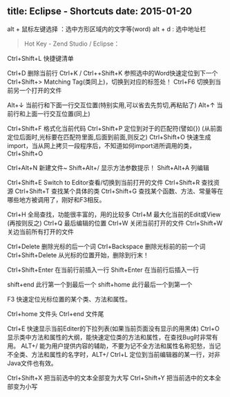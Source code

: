 title: Eclipse - Shortcuts
date: 2015-01-20
---

alt + 鼠标左键选择 ：选中方形区域内的文字等(word)
alt + d : 选中地址栏

>Hot Key - Zend Studio / Eclipse：

Ctrl+Shift+L 快捷键清单

Ctrl+D 删除当前行
Ctrl+K / Ctrl++Shift+K 参照选中的Word快速定位到下一个
Ctrl+Shift+> Matching Tag(类同上)，切换到对应的标签处！ 
Ctrl+F6 切换到当前另一个打开的文件

Alt+↓ 当前行和下面一行交互位置(特别实用,可以省去先剪切,再粘贴了)
Alt+↑ 当前行和上面一行交互位置(同上)

Ctrl+Shift+F 格式化当前代码
Ctrl+Shift+P 定位到对于的匹配符(譬如{}) (从前面定位后面时,光标要在匹配符里面,后面到前面,则反之)
Ctrl+Shift+O 快速生成import，当从网上拷贝一段程序后，不知道如何import进所调用的类，Ctrl+Shift+O

Ctrl+Alt+N 新建文件~
Shift+Alt+/ 显示方法参数提示！
Shift+Alt+A  列编辑

Ctrl+Shift+E Switch to Editor查看/切换到当前打开的文件
Ctrl+Shift+R 查找资源
Ctrl+Shift+T 查找某个具体的类
Ctrl+Shift+G 查找某个函数、方法、常量等在哪些地方被调用了，刚好和F3相反。

Ctrl+H 全局查找，功能很丰富的，用的比较多
Ctrl+M 最大化当前的Edit或View (再按则反之)
Ctrl+Q 最后编辑的位置
Ctrl+W 关闭当前打开的文件
Ctrl+Shift+W 关边当前所有打开的文件

Ctrl+Delete 删除光标的后一个词
Ctrl+Backspace 删除光标前的前一个词
Ctrl+Shift+Delete 从光标的位置开始，删除到行末！

Ctrl+Shift+Enter 在当前行前插入一行
Shift+Enter 在当前行后插入一行

shift+end 此行第一个到最后一个
shift+home 此行最后一个到第一个

F3 快速定位光标位置的某个类、方法和属性。

Ctrl+home 文件头
Ctrl+end 文件尾

Ctrl+E 快速显示当前Editer的下拉列表(如果当前页面没有显示的用黑体)
Ctrl+O 显示类中方法和属性的大纲，能快速定位类的方法和属性，在查找Bug时非常有用。
ALT+/ 能为用户提供内容的辅助，不要为记不全方法和属性名称犯愁，当记不全类、方法和属性的名字时，ALT+/
Ctrl+L 定位到当前编辑器的某一行，对非Java文件也有效。

Ctrl+Shift+X 把当前选中的文本全部变为大写
Ctrl+Shift+Y 把当前选中的文本全部变为小写
